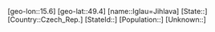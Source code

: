 ﻿---
location: [49.4,15.6]
mapzoom: [7,12] 
mapmarker: city 
type: City
tags:
- geo/City


SpocWebEntityId: 31091
isDeleted: false
confidential: public

---
[geo-lon::15.6]
[geo-lat::49.4]
[name::Iglau=Jihlava]
[State::]
[Country::Czech_Rep.]
[StateId::]
[Population::]
[Unknown::]


